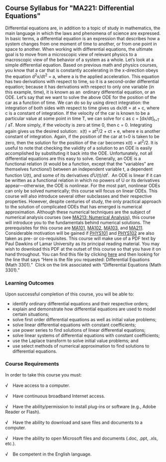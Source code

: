 Course Syllabus for "MA221: Differential Equations"
---------------------------------------------------

Differential equations are, in addition to a topic of study in
mathematics, the main language in which the laws and phenomena of
science are expressed. In basic terms, a differential equation is an
expression that describes how a system changes from one moment of time
to another, or from one point in space to another. When working with
differential equations, the ultimate goal is to move from a microscopic
view of relevant physics to a macroscopic view of the behavior of a
system as a whole. Let’s look at a simple differential equation. Based
on previous math and physics courses, you know that a car that is
constantly accelerating in the x-direction obeys the equation
d<sup>2</sup>x/dt<sup>2</sup> = a, where a is the applied acceleration.
This equation has two derivations with respect to time, so it is a
second-order differential equation; because it has derivations with
respect to only one variable (in this example, time), it is known as an 
ordinary differential equation, or an ODE. Let’s say that we want to
solve the above ODE for the position of the car as a function of time.
We can do so by using direct integration: the integration of both sides
with respect to time gives us dx/dt = at + c, where c is a constant of
integration. If the velocity of the car is known to be a particular
value at some point in time T, we can solve for c as c =
[dx/dt]<sub>t=T</sub> / aT. More simply, if the velocity is zero at time
0, then c = 0. Integrating again gives us the desired solution:  x(t) =
at<sup>2</sup>/2 + ct + e, where e is another constant of integration.
Again, if the position of the car at t=0 is taken to be zero, then the
solution for the position of the car becomes x(t) = at<sup>2</sup>/2. It
is useful to note that checking the validity of a solution to an ODE is
easily accomplished by substituting it back into the ODE. Unfortunately,
not all differential equations are this easy to solve. Generally, an ODE
is a functional relation (it would be a function, except that the
“variables” are themselves functions!) between an independent variable
t, a dependent function U(t), and some of its derivatives
d<sup>i</sup>U(t)/dt<sup>i</sup>.  An ODE is linear if it can be written
as a functional relation in which no powers of U or its derivatives
appear—otherwise, the ODE is nonlinear. For the most part, nonlinear
ODEs can only be solved numerically; this course will focus on linear
ODEs. This course will also introduce several other subclasses and their
respective properties. However, despite centuries of study, the only
practical approach to the solution of complicated ODEs that has emerged
is numerical approximation. Although these numerical techniques are the
subject of numerical analysis courses (see [MA213: Numerical
Analysis](http://www.saylor.org/courses/ma213/)), this course will
introduce you to the fundamentals behind numerical solutions. The
prerequisites for this course are
[MA101](http://www.saylor.org/courses/ma101/),
[MA102](http://www.saylor.org/courses/ma102/),
[MA103](http://www.saylor.org/courses/ma103/), and
[MA211](http://www.saylor.org/courses/ma211/). Considerable motivation
will be gained if [PHYS101](http://www.saylor.org/courses/phys101/) and
[PHYS102](http://www.saylor.org/courses/phys102/) are also taken as pre-
or co-requisites. This course will make use of a PDF text by Paul
Dawkins of Lamar University as its principal reading material. You may
wish to download this PDF at the outset of this course so that you have
it on hand throughout. You can find this file by clicking
[here](http://tutorial.math.lamar.edu/download.aspx?PDF=B,1;1) and then
looking for the line that says “Here is the file you requested:
Differential Equations (Math 3301).”  Click on the link associated with
“Differential Equations (Math 3301).”

### Learning Outcomes

Upon successful completion of this course, you will be able to:  

-   identify ordinary differential equations and their respective
    orders;
-   explain and demonstrate how differential equations are used to model
    certain situations;
-   solve first order differential equations as well as initial value
    problems;
-   solve linear differential equations with constant coefficients;
-   use power series to find solutions of linear differential equations;
-   solve linear systems of differential equations with constant
    coefficients;
-   use the Laplace transform to solve initial value problems; and
-   use select methods of numerical approximation to find solutions to
    differential equations.

### Course Requirements

  
 In order to take this course you must:  
    
 √    Have access to a computer.  
    
 √    Have continuous broadband Internet access.  
    
 √    Have the ability/permission to install plug-ins or software (e.g.,
Adobe Reader or Flash).  
    
 √    Have the ability to download and save files and documents to a
computer.  
    
 √    Have the ability to open Microsoft files and documents (.doc,
.ppt, .xls, etc.).  
    
 √    Be competent in the English language.  
        

